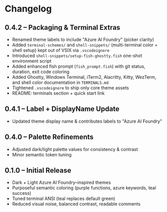 # Changelog

## 0.4.2 – Packaging & Terminal Extras

- Renamed theme labels to include "Azure AI Foundry" (picker clarity)
- Added `terminal-schemes/` and `shell-snippets/` (multi-terminal color + shell setup) kept out of VSIX via `.vscodeignore`
- Introduced `shell-snippets/setup-fish-ghostty.fish` one-shot environment script
- Added enhanced fish prompt (`fish_prompt.fish`) with git status, duration, exit code coloring
- Added Ghostty, Windows Terminal, iTerm2, Alacritty, Kitty, WezTerm, and shell color documentation in `TERMINALS.md`
- Tightened `.vscodeignore` to ship only core theme assets
- README: terminals section + quick start link

## 0.4.1 – Label + DisplayName Update

- Updated theme display name & contributes labels to "Azure AI Foundry"

## 0.4.0 – Palette Refinements

- Adjusted dark/light palette values for consistency & contrast
- Minor semantic token tuning

## 0.1.0 – Initial Release

- Dark + Light Azure AI Foundry–inspired themes
- Purposeful semantic coloring (purple functions, azure keywords, teal success)
- Tuned terminal ANSI (teal replaces default green)
- Reduced visual noise, balanced contrast, readable comments
